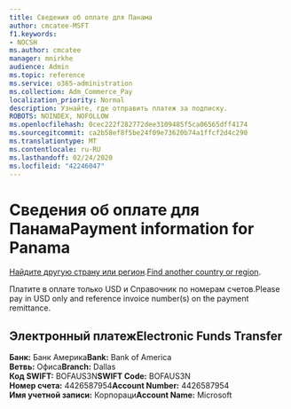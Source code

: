 ```yaml
---
title: Сведения об оплате для Панама
author: cmcatee-MSFT
f1.keywords:
- NOCSH
ms.author: cmcatee
manager: mnirkhe
audience: Admin
ms.topic: reference
ms.service: o365-administration
ms.collection: Adm_Commerce_Pay
localization_priority: Normal
description: Узнайте, где отправить платеж за подписку.
ROBOTS: NOINDEX, NOFOLLOW
ms.openlocfilehash: 0cec222f282772dee3109485f5ca06565dff4174
ms.sourcegitcommit: ca2b58ef8f5be24f09e73620b74a1ffcf2d4c290
ms.translationtype: MT
ms.contentlocale: ru-RU
ms.lasthandoff: 02/24/2020
ms.locfileid: "42246047"
---
```

# <a name="payment-information-for-panama"></a><span data-ttu-id="6bc44-103">Сведения об оплате для Панама</span><span class="sxs-lookup"><span data-stu-id="6bc44-103">Payment information for Panama</span></span>

<span data-ttu-id="6bc44-104">[Найдите другую страну или регион](../billing-and-payments/pay-for-your-subscription.md).</span><span class="sxs-lookup"><span data-stu-id="6bc44-104">[Find another country or region](../billing-and-payments/pay-for-your-subscription.md).</span></span>

<span data-ttu-id="6bc44-105">Платите в оплате только USD и Справочник по номерам счетов.</span><span class="sxs-lookup"><span data-stu-id="6bc44-105">Please pay in USD only and reference invoice number(s) on the payment remittance.</span></span>

## <a name="electronic-funds-transfer"></a><span data-ttu-id="6bc44-106">Электронный платеж</span><span class="sxs-lookup"><span data-stu-id="6bc44-106">Electronic Funds Transfer</span></span>

<span data-ttu-id="6bc44-107">**Банк:** Банк Америка</span><span class="sxs-lookup"><span data-stu-id="6bc44-107">**Bank:** Bank of America</span></span>   
<span data-ttu-id="6bc44-108">**Ветвь:** Офиса</span><span class="sxs-lookup"><span data-stu-id="6bc44-108">**Branch:** Dallas</span></span>   
<span data-ttu-id="6bc44-109">**Код SWIFT:** BOFAUS3N</span><span class="sxs-lookup"><span data-stu-id="6bc44-109">**SWIFT Code:** BOFAUS3N</span></span>   
<span data-ttu-id="6bc44-110">**Номер счета:** 4426587954</span><span class="sxs-lookup"><span data-stu-id="6bc44-110">**Account Number:** 4426587954</span></span>   
<span data-ttu-id="6bc44-111">**Имя учетной записи:** Корпораци</span><span class="sxs-lookup"><span data-stu-id="6bc44-111">**Account Name:** Microsoft</span></span>  